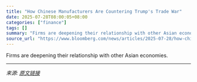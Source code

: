 ```yaml
---
title: "How Chinese Manufacturers Are Countering Trump's Trade War"
date: 2025-07-28T08:00:05+08:00
categories: ["finance"]
tags: []
summary: "Firms are deepening their relationship with other Asian economies. &nbsp;"
source_url: "https://www.bloomberg.com/news/articles/2025-07-28/how-chinese-manufacturers-are-countering-trump-s-trade-war"
---
```


Firms are deepening their relationship with other Asian economies. &nbsp;

---

*来源: [原文链接](https://www.bloomberg.com/news/articles/2025-07-28/how-chinese-manufacturers-are-countering-trump-s-trade-war)*
